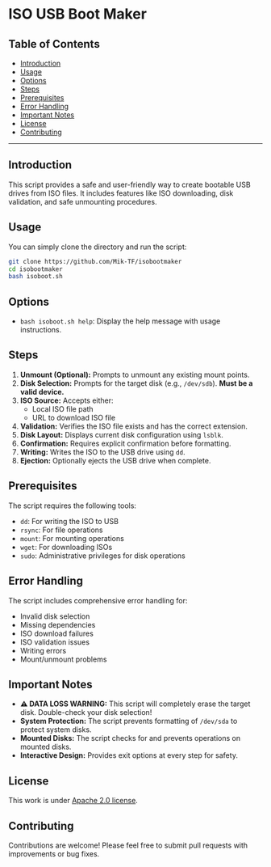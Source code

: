 <h1>ISO USB Boot Maker</h1>

<h2>Table of Contents</h2>

- [Introduction](#introduction)
- [Usage](#usage)
- [Options](#options)
- [Steps](#steps)
- [Prerequisites](#prerequisites)
- [Error Handling](#error-handling)
- [Important Notes](#important-notes)
- [License](#license)
- [Contributing](#contributing)

---

## Introduction

This script provides a safe and user-friendly way to create bootable USB drives from ISO files. It includes features like ISO downloading, disk validation, and safe unmounting procedures.

## Usage

You can simply clone the directory and run the script:

```bash
git clone https://github.com/Mik-TF/isobootmaker
cd isobootmaker
bash isoboot.sh
```

## Options

* `bash isoboot.sh help`: Display the help message with usage instructions.

## Steps

1. **Unmount (Optional):** Prompts to unmount any existing mount points.
2. **Disk Selection:** Prompts for the target disk (e.g., `/dev/sdb`). **Must be a valid device.**
3. **ISO Source:** Accepts either:
   - Local ISO file path
   - URL to download ISO file
4. **Validation:** Verifies the ISO file exists and has the correct extension.
5. **Disk Layout:** Displays current disk configuration using `lsblk`.
6. **Confirmation:** Requires explicit confirmation before formatting.
7. **Writing:** Writes the ISO to the USB drive using `dd`.
8. **Ejection:** Optionally ejects the USB drive when complete.

## Prerequisites

The script requires the following tools:
* `dd`: For writing the ISO to USB
* `rsync`: For file operations
* `mount`: For mounting operations
* `wget`: For downloading ISOs
* `sudo`: Administrative privileges for disk operations

## Error Handling

The script includes comprehensive error handling for:
* Invalid disk selection
* Missing dependencies
* ISO download failures
* ISO validation issues
* Writing errors
* Mount/unmount problems

## Important Notes

* **⚠️ DATA LOSS WARNING:** This script will completely erase the target disk. Double-check your disk selection!
* **System Protection:** The script prevents formatting of `/dev/sda` to protect system disks.
* **Mounted Disks:** The script checks for and prevents operations on mounted disks.
* **Interactive Design:** Provides exit options at every step for safety.

## License

This work is under [Apache 2.0 license](./LICENSE).

## Contributing

Contributions are welcome! Please feel free to submit pull requests with improvements or bug fixes.
